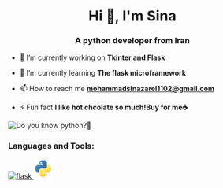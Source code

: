 <h1 align="center">Hi 👋, I'm Sina</h1>
<h3 align="center">A python developer from Iran</h3>

- 🔭 I’m currently working on **Tkinter and Flask**

- 🌱 I’m currently learning **The flask microframework**

- 📫 How to reach me **mohammadsinazarei1102@gmail.com**

- ⚡ Fun fact **I like hot chcolate so much!Buy for me☕**

<img aligen="center" alt="Do you know python?🐍" width = "200" src="https://media.tenor.com/qwBdJLnEIiIAAAAM/snake-dance.gif">

<h3 align="left">Languages and Tools:</h3>
<p align="left"> <a href="https://flask.palletsprojects.com/" target="_blank" rel="noreferrer"> <img src="https://www.vectorlogo.zone/logos/pocoo_flask/pocoo_flask-icon.svg" alt="flask" width="40" height="40"/> </a> <a href="https://www.python.org" target="_blank" rel="noreferrer"> <img src="https://raw.githubusercontent.com/devicons/devicon/master/icons/python/python-original.svg" alt="python" width="40" height="40"/> </a> </p>
